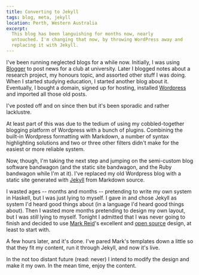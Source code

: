 ```yaml
---
title: Converting to Jekyll
tags: blog, meta, jekyll
location: Perth, Western Australia
excerpt: 
  This blog has been languishing for months now, nearly
  untouched. I'm changing that now, by throwing WordPress away and
  replacing it with Jekyll.
---
```


I've been running neglected blogs for a while now. Initially, I was
using [Blogger][1] to post news for a club at university. Later I
blogged notes about a research project, my honours topic, and assorted
other stuff I was doing. When I started studying education, I started
another blog about it. Eventually, I bought a domain, signed up for
hosting, installed [Wordpress][2] and imported all those old posts.

[1]: http://www.blogger.com/
[2]: http://www.wordpress.org/

I've posted off and on since then but it's been sporadic and rather
lacklustre.

At least part of this was due to the tedium of using my
cobbled-together blogging platform of Wordpress with a bunch of
plugins. Combining the built-in Wordpress formatting with Markdown, a
number of syntax highlighting solutions and two or three other filters
didn't make for the easiest or more reliable system.

Now, though, I'm taking the next step and jumping on the semi-custom
blog software bandwagon (and the static site bandwagon, and the Ruby
bandwagon while I'm at it). I've replaced my old Wordpress blog with a
static site generated with [Jekyll][jk] from Markdown source.

[jk]: http://github.com/thsutton/jekyll

I wasted ages -- months and months -- pretending to write my own
system in Haskell, but I was just lying to myself. I gave in and chose
Jekyll as system I'd heard good things about (in a language I'd heard
good things about). Then I wasted more months pretending to design my
own layout, but I was *still* lying to myself. Tonight I admitted that
I was never going to finish and decided to use [Mark Reid][mr]'s
excellent and [open source][mrl] design, at least to start with.

[mr]: http://mark.reid.name/
[mrl]: http://mark.reid.name/info/site.html#licence

A few hours later, and it's done. I've pared Mark's templates down a
little so that they fit my content, run it through Jekyll, and now
it's live.

In the not too distant future (read: never) I intend to modify the
design and make it my own. In the mean time, enjoy the content.
